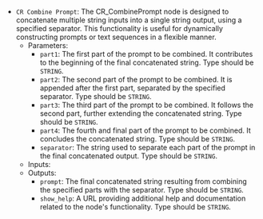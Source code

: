 - `CR Combine Prompt`: The CR_CombinePrompt node is designed to concatenate multiple string inputs into a single string output, using a specified separator. This functionality is useful for dynamically constructing prompts or text sequences in a flexible manner.
    - Parameters:
        - `part1`: The first part of the prompt to be combined. It contributes to the beginning of the final concatenated string. Type should be `STRING`.
        - `part2`: The second part of the prompt to be combined. It is appended after the first part, separated by the specified separator. Type should be `STRING`.
        - `part3`: The third part of the prompt to be combined. It follows the second part, further extending the concatenated string. Type should be `STRING`.
        - `part4`: The fourth and final part of the prompt to be combined. It concludes the concatenated string. Type should be `STRING`.
        - `separator`: The string used to separate each part of the prompt in the final concatenated output. Type should be `STRING`.
    - Inputs:
    - Outputs:
        - `prompt`: The final concatenated string resulting from combining the specified parts with the separator. Type should be `STRING`.
        - `show_help`: A URL providing additional help and documentation related to the node's functionality. Type should be `STRING`.
